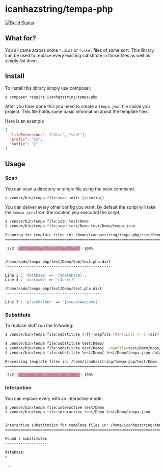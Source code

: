 # icanhazstring/tempa-php

[![Build Status](https://api.travis-ci.org/icanhazstring/tempa-php.svg?branch=master)](https://travis-ci.org/icanhazstring/tempa-php)

## What for?
You all came across some `*.dist` or `*.skel` files of some sort. This library can be used to replace every existing substitute in those files as well as simply list them.

## Install
To install this library simply use composer.
```bash
$ composer require icanhazstring/tempa-php
```

After you have done this you need to create a `tempa.json` file inside you project. This file holds some basic information about the template files.

Here is an example
```json
{
  "fileExtensions": ["dist", "skel"],
  "prefix": "{$",
  "suffix": "}"
}
```

## Usage

### Scan
You can scan a directory or single file using the scan command.

```bash
$ vendor/bin/tempa file:scan <dir> [<config>]
```

You can deliver every other config you want. By default the script will take the `tempa.json` from the location you executed the script.

```bash
$ vendor/bin/tempa file:scan test/Demo
$ vendor/bin/tempa file:scan test/Demo test/Demo/tempa.json

Scanning for template files in: /home/icanhazstring/tempa-php/test/Demo
=======================================================================

 2/2 [▓▓▓▓▓▓▓▓▓▓▓▓▓▓▓▓▓▓▓▓▓▓▓▓▓▓▓▓] 100%


/home/ando/tempa-php/test/Demo/Sub/test.php.dist
------------------------------------------------

Line 3 : 'database' => '{$database}',
Line 4 : 'username' => '{$user}'

/home/ando/tempa-php/test/Demo/test.php.dist
--------------------------------------------

Line 3 : 'placeholder' => '{$superAwesome}'
```

### Substitute

To replace stuff run the following:

```bash
$ vendor/bin/tempa file:substitute [-f|--mapfile [MAPFILE]] [--] <dir> [<config>] [<map>]... 
```

```bash
$ vendor/bin/tempa file:substitute test/Demo/
$ vendor/bin/tempa file:substitute test/Demo/ --mapfile=test/Demo/maps/map.[json|php]
$ vendor/bin/tempa file:substitute test/Demo/ test/Demo/tempa.json database=localhost user=icanhazstring superAwesome=mega 

Processing template files in: /home/icanhazstring/tempa-php/test/Demo
=====================================================================

 2/2 [▓▓▓▓▓▓▓▓▓▓▓▓▓▓▓▓▓▓▓▓▓▓▓▓▓▓▓▓] 100%
```

### Interactive

You can replace every with an interactive mode:

```bash
$ vendor/bin/tempa file:interactive test/Demo
$ vendor/bin/tempa file:interactive test/Demo test/Demo/tempa.json


Interactive substitution for template files in: /home/icanhazstring/tempa-php/test/Demo
=======================================================================================

Found 3 substitutes
-------------------

database:
>

...
```
